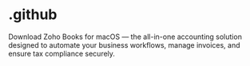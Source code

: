 # .github
Download Zoho Books for macOS — the all-in-one accounting solution designed to automate your business workflows, manage invoices, and ensure tax compliance securely.
